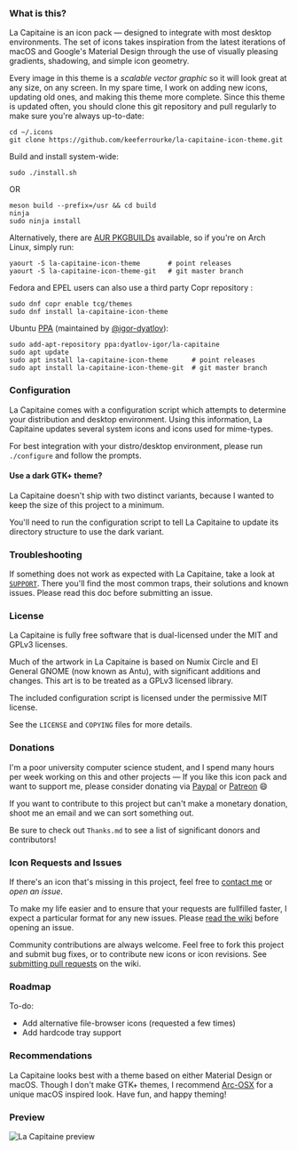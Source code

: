 ### What is this?
La Capitaine is an icon pack &mdash; designed to integrate with most
desktop environments. The set of icons takes inspiration from the latest
iterations of macOS and Google's Material Design through the use of
visually pleasing gradients, shadowing, and simple icon geometry.

Every image in this theme is a _scalable vector graphic_ so it will look
great at any size, on any screen. In my spare time, I work on adding new
icons, updating old ones, and making this theme more complete. Since
this theme is updated often, you should clone this git repository and
pull regularly to make sure you're always up-to-date:

```
cd ~/.icons
git clone https://github.com/keeferrourke/la-capitaine-icon-theme.git
```
Build and install system-wide:

```
sudo ./install.sh
```
OR

```
meson build --prefix=/usr && cd build
ninja
sudo ninja install
```

Alternatively, there are
[AUR PKGBUILDs](https://aur.archlinux.org/packages/?K=la-capitaine-icon-theme)
available, so if you're on Arch Linux, simply run:

```
yaourt -S la-capitaine-icon-theme       # point releases
yaourt -S la-capitaine-icon-theme-git   # git master branch
```

Fedora and EPEL users can also use a third party Copr repository :

```
sudo dnf copr enable tcg/themes
sudo dnf install la-capitaine-icon-theme
```
Ubuntu [PPA](https://launchpad.net/~dyatlov-igor/+archive/ubuntu/la-capitaine) (maintained by [@igor-dyatlov](https://github.com/igor-dyatlov)):

```
sudo add-apt-repository ppa:dyatlov-igor/la-capitaine
sudo apt update
sudo apt install la-capitaine-icon-theme      # point releases
sudo apt install la-capitaine-icon-theme-git  # git master branch
```

### Configuration
La Capitaine comes with a configuration script which attempts to
determine your distribution and desktop environment. Using this
information, La Capitaine updates several system icons and icons used
for mime-types.

For best integration with your distro/desktop environment, please run
`./configure` and follow the prompts.

#### Use a dark GTK+ theme?
La Capitaine doesn't ship with two distinct variants, because I wanted
to keep the size of this project to a minimum.

You'll need to run the configuration script to tell La Capitaine to
update its directory structure to use the dark variant.

### Troubleshooting
If something does not work as expected with La Capitaine, take a look at
[`SUPPORT`](.github/SUPPORT.md). There you'll find the most common
traps, their solutions and known issues. Please read this doc before
submitting an issue.

### License
La Capitaine is fully free software that is dual-licensed under the MIT
and GPLv3 licenses.

Much of the artwork in La Capitaine is based on Numix Circle and El
General GNOME (now known as Antu), with significant additions and
changes. This art is to be treated as a GPLv3 licensed library.

The included configuration script is licensed under the permissive MIT
license.

See the `LICENSE` and `COPYING` files for more details.

### Donations
I'm a poor university computer science student, and I spend many hours
per week working on this and other projects &mdash; If you like this
icon pack and want to support me, please consider donating via
[Paypal](https://paypal.me/keeferrourke) or
[Patreon](https://www.patreon.com/krourke) :smile:

If you want to contribute to this project but can't make a monetary
donation, shoot me an email and we can sort something out.

Be sure to check out `Thanks.md` to see a list of significant donors and
contributors!

### Icon Requests and Issues
If there's an icon that's missing in this project, feel free to
[contact me](https://krourke.org/contact) or _open an issue_.

To make my life easier and to ensure that your requests are fullfilled
faster, I expect a particular format for any new issues. Please
[read the wiki](https://github.com/keeferrourke/la-capitaine-icon-theme/wiki/Submitting-New-Issues)
before opening an issue.

Community contributions are always welcome. Feel free to fork this
project and submit bug fixes, or to contribute new icons or icon
revisions. See [submitting pull requests](https://github.com/keeferrourke/la-capitaine-icon-theme/wiki/Submitting-Pull-Requests)
on the wiki.

### Roadmap
To-do:
 * Add alternative file-browser icons (requested a few times)
 * Add hardcode tray support

### Recommendations
La Capitaine looks best with a theme based on either Material Design or
macOS. Though I don't make GTK+ themes, I recommend
[Arc-OSX](https://github.com/LinxGem33/OSX-Arc-White) for a unique macOS
inspired look. Have fun, and happy theming!

### Preview
![La Capitaine preview](.product/preview.png)
<!-- ![La Capitaine preview](https://cdn.rawgit.com/keeferrourke/la-capitaine-icon-theme/master/preview.svg) -->

